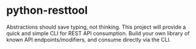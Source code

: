 # python-resttool
Abstractions should save typing, not thinking. This project will provide a quick and simple CLI for REST API consumption. Build your own library of known API endpoints/modifiers, and consume directly via the CLI.
